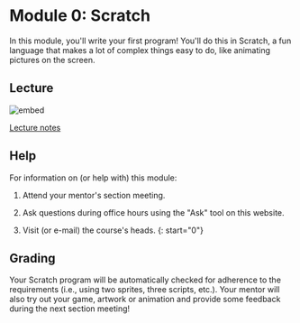 # Module 0: Scratch

In this module, you'll write your first program! You'll do this in Scratch, a fun language that makes a lot of complex things easy to do, like animating pictures on the screen.

## Lecture

![embed](https://www.youtube.com/embed/I5VGl6gPyIY)

[Lecture notes](/lectures/computational-thinking)

## Help

For information on (or help with) this module:

1. Attend your mentor's section meeting.

2. Ask questions during office hours using the "Ask" tool on this website.

3. Visit (or e-mail) the course's heads.
{: start="0"}


## Grading

Your Scratch program will be automatically checked for adherence to the requirements (i.e., using two sprites, three scripts, etc.). Your mentor will also try out your game, artwork or animation and provide some feedback during the next section meeting!
